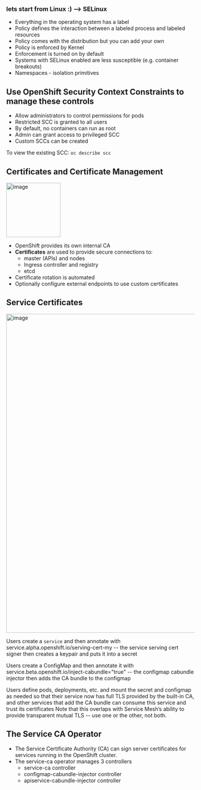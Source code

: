 ### lets start from Linux :) --> SELinux

- Everything in the operating system has a label
- Policy defines the interaction between a labeled process and labeled resources
- Policy comes with the distribution but you can add your own
- Policy is enforced by Kernel
- Enforcement is turned on by default
- Systems with SELinux enabled are less susceptible (e.g. container breakouts)
- Namespaces - isolation primitives

## Use OpenShift Security Context Constraints to manage these controls

- Allow administrators to control permissions for pods
- Restricted SCC is granted to all users
- By default, no containers can run as root
- Admin can grant access to privileged SCC
- Custom SCCs can be created

To view the existing SCC: `oc describe scc`


## Certificates and Certificate Management

<img width="145" alt="image" src="https://user-images.githubusercontent.com/100561043/167843159-885ce328-8426-4880-9064-4fcf90a919d2.png">

- OpenShift provides its own internal CA
- __Certificates__ are used to provide secure connections to:
  - master (APIs) and nodes
  - Ingress controller and registry
  - etcd
- Certificate rotation is automated
- Optionally configure external endpoints to use custom certificates

## Service Certificates

<img width="851" alt="image" src="https://user-images.githubusercontent.com/100561043/167843368-74de0fd0-3453-41c3-82f9-62cee5c5c5b2.png">

Users create a `service` and then annotate with service.alpha.openshift.io/serving-cert-my -- the service serving cert signer then creates a keypair and puts it into a secret

Users create a ConfigMap and then annotate it with service.beta.openshift.io/inject-cabundle="true" -- the configmap cabundle injector then adds the CA bundle to the configmap

Users define pods, deployments, etc. and mount the secret and configmap as needed so that their service now has full TLS provided by the built-in CA, and other services that add the CA bundle can consume this service and trust its certificates
Note that this overlaps with Service Mesh’s ability to provide transparent mutual TLS -- use one or the other, not both.

## The Service CA Operator

- The Service Certificate Authority (CA) can sign server certificates for services running in the OpenShift cluster. 
- The service-ca operator manages 3 controllers
  - service-ca controller
  - configmap-cabundle-injector controller
  - apiservice-cabundle-injector controller
 
 
